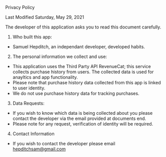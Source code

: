 Privacy Policy 

Last Modified Saturday, May 29, 2021

The developer of this application asks you to read this document carefully.

1. Who built this app:

* Samuel Hepditch, an independant developer, developed habits.

2. The personal information we collect and use:

* This application uses the Third Party API RevenueCat; this service collects purchase history from users. The collected data is used for anayltics and app  functionality.
* Please note that purchase history data collected from this app is linked to user identity.
* We do not use purchase history data for tracking purchases.

3. Data Requests:

* If you wish to know which data is being collected about you please contact the developer via the email provided at documents end.
* Please note for any request, verification of identity will be required.

4. Contact Information

* If you wish to contact the developer please email hepditchsam@gmail.com
